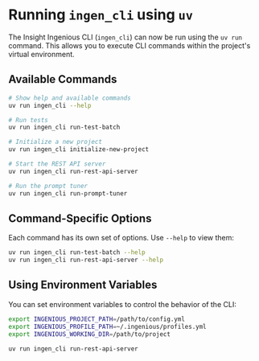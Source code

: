 # Running `ingen_cli` using `uv`

The Insight Ingenious CLI (`ingen_cli`) can now be run using the `uv run` command. This allows you to execute CLI commands within the project's virtual environment.

## Available Commands

```bash
# Show help and available commands
uv run ingen_cli --help

# Run tests
uv run ingen_cli run-test-batch

# Initialize a new project
uv run ingen_cli initialize-new-project

# Start the REST API server
uv run ingen_cli run-rest-api-server

# Run the prompt tuner
uv run ingen_cli run-prompt-tuner
```

## Command-Specific Options

Each command has its own set of options. Use `--help` to view them:

```bash
uv run ingen_cli run-test-batch --help
uv run ingen_cli run-rest-api-server --help
```

## Using Environment Variables

You can set environment variables to control the behavior of the CLI:

```bash
export INGENIOUS_PROJECT_PATH=/path/to/config.yml
export INGENIOUS_PROFILE_PATH=~/.ingenious/profiles.yml
export INGENIOUS_WORKING_DIR=/path/to/project

uv run ingen_cli run-rest-api-server
```
